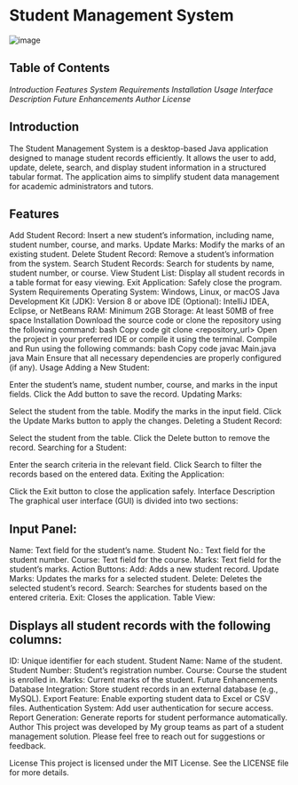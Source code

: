# Student Management System
![image](https://github.com/user-attachments/assets/76b62fc2-1686-435c-809d-cfde471b8584)

## Table of Contents
*Introduction*
*Features*
*System Requirements*
*Installation*
*Usage*
*Interface Description*
*Future Enhancements*
*Author*
*License*
## Introduction
The Student Management System is a desktop-based Java application designed to manage student records efficiently. It allows the user to add, update, delete, search, and display student information in a structured tabular format. The application aims to simplify student data management for academic administrators and tutors.

## Features
Add Student Record: Insert a new student’s information, including name, student number, course, and marks.
Update Marks: Modify the marks of an existing student.
Delete Student Record: Remove a student’s information from the system.
Search Student Records: Search for students by name, student number, or course.
View Student List: Display all student records in a table format for easy viewing.
Exit Application: Safely close the program.
System Requirements
Operating System: Windows, Linux, or macOS
Java Development Kit (JDK): Version 8 or above
IDE (Optional): IntelliJ IDEA, Eclipse, or NetBeans
RAM: Minimum 2GB
Storage: At least 50MB of free space
Installation
Download the source code or clone the repository using the following command:
bash
Copy code
git clone <repository_url>
Open the project in your preferred IDE or compile it using the terminal.
Compile and Run using the following commands:
bash
Copy code
javac Main.java
java Main
Ensure that all necessary dependencies are properly configured (if any).
Usage
Adding a New Student:

Enter the student’s name, student number, course, and marks in the input fields.
Click the Add button to save the record.
Updating Marks:

Select the student from the table.
Modify the marks in the input field.
Click the Update Marks button to apply the changes.
Deleting a Student Record:

Select the student from the table.
Click the Delete button to remove the record.
Searching for a Student:

Enter the search criteria in the relevant field.
Click Search to filter the records based on the entered data.
Exiting the Application:

Click the Exit button to close the application safely.
Interface Description
The graphical user interface (GUI) is divided into two sections:

## Input Panel:

Name: Text field for the student’s name.
Student No.: Text field for the student number.
Course: Text field for the course.
Marks: Text field for the student’s marks.
Action Buttons:
Add: Adds a new student record.
Update Marks: Updates the marks for a selected student.
Delete: Deletes the selected student’s record.
Search: Searches for students based on the entered criteria.
Exit: Closes the application.
Table View:

## Displays all student records with the following columns:
ID: Unique identifier for each student.
Student Name: Name of the student.
Student Number: Student’s registration number.
Course: Course the student is enrolled in.
Marks: Current marks of the student.
Future Enhancements
Database Integration: Store student records in an external database (e.g., MySQL).
Export Feature: Enable exporting student data to Excel or CSV files.
Authentication System: Add user authentication for secure access.
Report Generation: Generate reports for student performance automatically.
Author
This project was developed by My group teams as part of a student management solution. Please feel free to reach out for suggestions or feedback.

License
This project is licensed under the MIT License. See the LICENSE file for more details.
